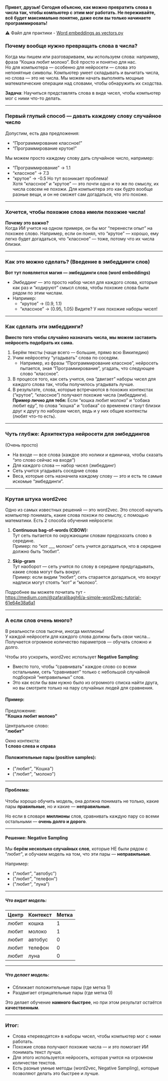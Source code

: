 **Привет, друзья! Сегодня объясню, как можно превратить слова в числа так, чтобы компьютер с этим мог работать. Не переживайте, всё будет максимально понятно, даже если вы только начинаете программировать!**

⚠️ Файл для практики - [Word embeddings as vectors.py](Word%20embeddings%20as%20vectors.py)

### Почему вообще нужно превращать слова в числа?

Когда мы пишем или разговариваем, мы используем слова: например, фраза “Кошка любит молоко”. Всё просто и понятно для нас.  
Но для компьютера — особенно для нейросети — слова это непонятные символы. Компьютер умеет складывать и вычитать числа, но слова — это не числа. Мы можем начать выполнять мощные математические операции над словами, чтобы обнаружить их сходства.


**Задача**: Научиться представлять слова в виде чисел, чтобы компьютер мог с ними что-то делать.

---

### Первый глупый способ — давать каждому слову случайное число

Допустим, есть два предложения:

- “Программирование классное!”
- “Программирование крутое!”

Мы можем просто каждому слову дать случайное число, например:
- “Программирование” → 1.1
- “классное” → 7.3
- “крутое” → -0.5
Но тут возникает проблема!  
Хотя “классное” и “крутое” — это почти одно и то же по смыслу, их числа совсем не похожи. Для компьютера это как будто вообще разные вещи, и он не сможет сам догадаться, что это похоже.

---

### Хочется, чтобы похожие слова имели похожие числа!

**Почему это важно?**  
Когда ИИ учится на одном примере, он бы мог “перенести опыт” на похожее слово. Например, если он понял, что “крутое” — хорошо, ему легко будет догадаться, что “классное” — тоже, потому что их числа близки.

---

### Как это можно сделать? (Введение в эмбеддинги слов)

**Вот тут появляется магия — эмбеддинги слов (word embeddings)**

- *Эмбеддинг* — это просто набор чисел для каждого слова, которые как раз и “кодируют” смысл слова, чтобы похожие слова были рядом по этим числам.
- Например:
    - “крутое” → (0.9, 1.1)
    - “классное” → (0.95, 1.05)
Видите? У них похожие наборы чисел!

---

### Как сделать эти эмбеддинги?

**Вместо того чтобы случайно назначать числа, мы можем заставить нейросеть подобрать их сама.**

1. Берём тексты (чаще всего — большие, прямо всю Википедию)
2. Учим нейросетку “угадывать” слова по соседям.
    - Например, из фразы “Программирование классное”, нейросеть пытается, зная “Программирование”, угадать, что следующее слово “классное”.
3. В процессе того, как сеть учится, она “двигает” наборы чисел для каждого слова так, чтобы получилось угадывать лучше.
4. В результате, слова, которые встречаются в похожих контекстах (“крутое”, “классное”) получают похожие числа (эмбеддинги).
**Пример лично для тебя:** Если “кошка любит молоко” и “собака любит еду”, то слова “кошка” и “собака” со временем станут близки друг к другу по наборам чисел, ведь и у них общие контексты (любят что-то есть).

---

### Чуть глубже: Архитектура нейросети для эмбеддингов

(Очень просто)

- На входе — все слова (каждое это нолики и единичка, чтобы сказать “это слово сейчас на входе”)
- Для каждого слова — набор чисел (эмбеддинг)
- Сеть учится угадывать соседние слова
- Веса, которые сеть назначила каждому слову — это и есть те самые искомые “эмбеддинги”.

---

### Крутая штука word2vec

Одно из самых известных решений — это word2vec. Это способ научить компьютер понимать, какие слова похожи по смыслу, с помощью математики. Есть 2 способа обучения нейросети:

1. **Continuous bag-of-words (CBOW):**  
   Тут сеть пытается по окружающим словам предсказать слово в середине.  
   Пример: по “кот ___ молоко” сеть учится догадаться, что в середине должно быть “любит”.

2. **Skip-gram**  
   Тут наоборот — сеть учится по слову в середине предугадывать, какие слова могут быть вокруг.  
   Пример: если видим “любит”, сеть старается догадаться, что вокруг надписи могут стоять “кот” и “молоко”.

Подробнее вы можете почитать тут - https://medium.com/@zafaralibagh6/a-simple-word2vec-tutorial-61e64e38a6a1

---

### А если слов очень много?

В реальности слов тысячи, иногда миллионы!  
У каждой нейросети для каждого слова должны быть свои числа… Получается огромное количество параметров — обучать сложно и долго.

Чтобы это ускорить, word2vec использует **Negative Sampling**:

- Вместо того, чтобы “сравнивать” каждое слово со всеми остальными, сеть “сравнивает” только с небольшой случайной подборкой “неправильных” слов.
- Это как если бы вам нужно было из огромного списка найти друга, но вы смотрите только на пару случайных людей для сравнения.
#### Пример:

Предложение:  
**"Кошка любит молоко"**

Центральное слово:  
**"любит"**

Окно контекста:  
**1 слово слева и справа**

#### Положительные пары (positive samples):

- ("любит", "Кошка")  
- ("любит", "молоко")

---

#### Проблема:
Чтобы хорошо обучить модель, она должна понимать не только, какие пары **правильные**, но и какие — **неправильные**.

Но если в словаре **миллионы** слов, сравнивать каждую пару со всеми остальными — **очень долго и дорого**.

---

#### Решение: Negative Sampling

Мы **берём несколько случайных слов**, которые НЕ были рядом с "любит", и обучаем модель на том, что эти пары — **неправильные**.

Например:

- ("любит", "автобус")  
- ("любит", "телефон")  
- ("любит", "луна")

---

##### Что видит модель:

| Центр   | Контекст | Метка |
|---------|----------|-------|
| любит   | кошка    | 1     |
| любит   | молоко   | 1     |
| любит   | автобус  | 0     |
| любит   | телефон  | 0     |
| любит   | луна     | 0     |

---

##### Что делает модель:
- Сближает положительные пары (где метка 1)
- Раздвигает отрицательные пары (где метка 0)

Это делает обучение **намного быстрее**, но при этом результат остаётся **качественным**.

---

### Итог:

- Слова «переводятся» в наборы чисел, чтобы компьютер мог с ними работать.
- Похожие слова получают похожие числа — и это помогает ИИ понимать текст лучше.
- Для этого используется нейросеть, которая учится на огромном количестве текстов.
- Есть разные умные методы (word2vec, Negative Sampling), которые позволяют делать это быстрее и лучше.
